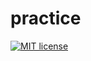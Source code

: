 # practice

[![MIT license](https://img.shields.io/badge/license-MIT-blue.svg)](https://github.com/ShuffleZZZ/fp-homework/blob/master/practice/LICENSE)